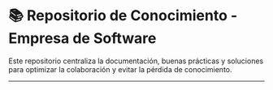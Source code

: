 # 📚 Repositorio de Conocimiento - Empresa de Software  

Este repositorio centraliza la documentación, buenas prácticas y soluciones para optimizar la colaboración y evitar la pérdida de conocimiento.  

---
